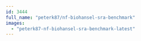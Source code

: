 ```yaml
---
id: 3444
full_name: "peterk87/nf-biohansel-sra-benchmark"
images: 
  - "peterk87-nf-biohansel-sra-benchmark-latest"
---
```

